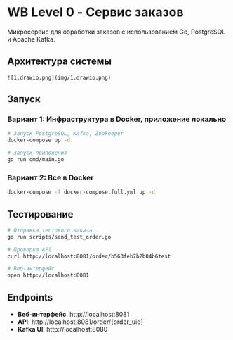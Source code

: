 # WB Level 0 - Сервис заказов

Микросервис для обработки заказов с использованием Go, PostgreSQL и Apache Kafka.

## Архитектура системы

```
![1.drawio.png](img/1.drawio.png)
```

## Запуск

### Вариант 1: Инфраструктура в Docker, приложение локально
```bash
# Запуск PostgreSQL, Kafka, Zookeeper
docker-compose up -d

# Запуск приложения
go run cmd/main.go
```

### Вариант 2: Все в Docker
```bash
docker-compose -f docker-compose.full.yml up -d
```

## Тестирование

```bash
# Отправка тестового заказа
go run scripts/send_test_order.go

# Проверка API
curl http://localhost:8081/order/b563feb7b2b84b6test

# Веб-интерфейс
open http://localhost:8081
```

## Endpoints

- **Веб-интерфейс**: http://localhost:8081
- **API**: http://localhost:8081/order/{order_uid}
- **Kafka UI**: http://localhost:8080
